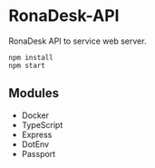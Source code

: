 # RonaDesk-API
 RonaDesk API to service web server.

```
npm install
npm start
```

## Modules

- Docker
- TypeScript
- Express
- DotEnv
- Passport
